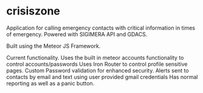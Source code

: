# crisiszone
Application for calling emergency contacts with critical information in times of emergency.
Powered with SIGIMERA API and GDACS.

Built using the Meteor JS Framework.

Current functionality.
Uses the built in meteor accounts functionality to control accounts/passwords
Uses Iron Router to control profile sensitive pages.
Custom Password validation for enhanced security.
Alerts sent to contacts by email and text using user provided gmail credentials
Has normal reporting as well as a panic button.
